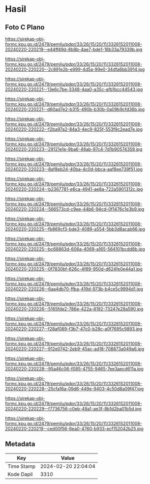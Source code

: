 # Hasil

## Foto C Plano

https://sirekap-obj-formc.kpu.go.id/2479/pemilu/pdpr/33/26/15/20/11/3326152011008-20240220-220219--e44ff49d-8b8b-4ae7-bde1-18b33a79339b.jpg

https://sirekap-obj-formc.kpu.go.id/2479/pemilu/pdpr/33/26/15/20/11/3326152011008-20240220-220220--2c891e2b-e999-4d5a-99e0-34dfa6bb3914.jpg

https://sirekap-obj-formc.kpu.go.id/2479/pemilu/pdpr/33/26/15/20/11/3326152011008-20240220-220221--13e6c7be-3348-4aa0-a35c-afb1bcc44543.jpg

https://sirekap-obj-formc.kpu.go.id/2479/pemilu/pdpr/33/26/15/20/11/3326152011008-20240220-220221--d60ad7e2-b315-490b-b30b-0a09b9cfd36b.jpg

https://sirekap-obj-formc.kpu.go.id/2479/pemilu/pdpr/33/26/15/20/11/3326152011008-20240220-220222--f2ba97a2-84a3-4ec9-825f-553f9c2ead7e.jpg

https://sirekap-obj-formc.kpu.go.id/2479/pemilu/pdpr/33/26/15/20/11/3326152011008-20240220-220223--29121e1e-9ba6-48ab-97c4-7d1b90574359.jpg

https://sirekap-obj-formc.kpu.go.id/2479/pemilu/pdpr/33/26/15/20/11/3326152011008-20240220-220223--8af8eb24-40ba-4c0d-bbca-aaf8ee739f51.jpg

https://sirekap-obj-formc.kpu.go.id/2479/pemilu/pdpr/33/26/15/20/11/3326152011008-20240220-220224--b2367781-e6ca-4941-ae8a-722a5901312c.jpg

https://sirekap-obj-formc.kpu.go.id/2479/pemilu/pdpr/33/26/15/20/11/3326152011008-20240220-220224--566573cd-c9ee-44b6-94cd-0f1476c1e3b9.jpg

https://sirekap-obj-formc.kpu.go.id/2479/pemilu/pdpr/33/26/15/20/11/3326152011008-20240220-220225--fb869cf3-bde3-4089-a554-5bb3d8acab66.jpg

https://sirekap-obj-formc.kpu.go.id/2479/pemilu/pdpr/33/26/15/20/11/3326152011008-20240220-220225--bc68863d-606a-4069-a165-564101bcdd8b.jpg

https://sirekap-obj-formc.kpu.go.id/2479/pemilu/pdpr/33/26/15/20/11/3326152011008-20240220-220225--0f7830bf-626c-4f89-950d-d624fe0e44a1.jpg

https://sirekap-obj-formc.kpu.go.id/2479/pemilu/pdpr/33/26/15/20/11/3326152011008-20240220-220226--6aa4db70-ffba-419d-973b-b4ce5c9994d1.jpg

https://sirekap-obj-formc.kpu.go.id/2479/pemilu/pdpr/33/26/15/20/11/3326152011008-20240220-220226--5165fde2-786e-422a-8192-73247e28a590.jpg

https://sirekap-obj-formc.kpu.go.id/2479/pemilu/pdpr/33/26/15/20/11/3326152011008-20240220-220227--f28af089-f3b7-47c0-b28c-a0f7695c9893.jpg

https://sirekap-obj-formc.kpu.go.id/2479/pemilu/pdpr/33/26/15/20/11/3326152011008-20240220-220227--912e0742-2eb9-45ac-ad18-708873a049a6.jpg

https://sirekap-obj-formc.kpu.go.id/2479/pemilu/pdpr/33/26/15/20/11/3326152011008-20240220-220228--95a46c06-f085-4755-9465-7ee3aecd611a.jpg

https://sirekap-obj-formc.kpu.go.id/2479/pemilu/pdpr/33/26/15/20/11/3326152011008-20240220-220228--25cfa16a-09d6-449e-9403-4c50d8a09f47.jpg

https://sirekap-obj-formc.kpu.go.id/2479/pemilu/pdpr/33/26/15/20/11/3326152011008-20240220-220229--f7736756-c0eb-48a1-ae3f-8b1d2ba01b5d.jpg

https://sirekap-obj-formc.kpu.go.id/2479/pemilu/pdpr/33/26/15/20/11/3326152011008-20240220-220219--ced00f56-6ea0-4760-b933-ecf152042b25.jpg


## Metadata

| Key        | Value               |
| ---------- | ------------------- |
| Time Stamp | 2024-02-20 22:04:04 |
| Kode Dapil | 3310                |



